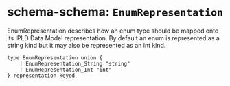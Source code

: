 # schema-schema: `EnumRepresentation`

EnumRepresentation describes how an enum type should be mapped onto
its IPLD Data Model representation. By default an enum is represented as a
string kind but it may also be represented as an int kind.


```ipldsch
type EnumRepresentation union {
	| EnumRepresentation_String "string"
	| EnumRepresentation_Int "int"
} representation keyed
```
